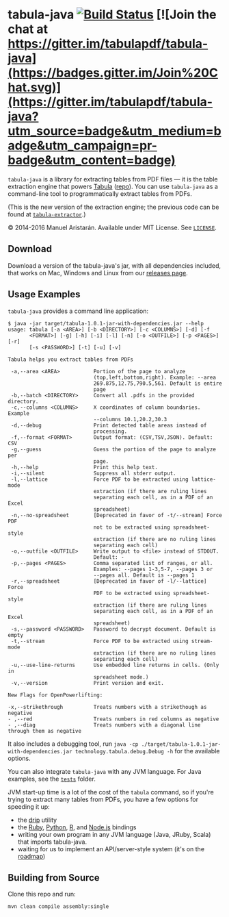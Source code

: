 tabula-java [![Build Status](https://travis-ci.org/tabulapdf/tabula-java.svg?branch=master)](https://travis-ci.org/tabulapdf/tabula-java) [![Join the chat at https://gitter.im/tabulapdf/tabula-java](https://badges.gitter.im/Join%20Chat.svg)](https://gitter.im/tabulapdf/tabula-java?utm_source=badge&utm_medium=badge&utm_campaign=pr-badge&utm_content=badge)
===========

`tabula-java` is a library for extracting tables from PDF files — it is the table extraction engine that powers [Tabula](http://tabula.technology/) ([repo](http://github.com/tabulapdf/tabula)). You can use `tabula-java` as a command-line tool to programmatically extract tables from PDFs.

(This is the new version of the extraction engine; the previous code can be found at [`tabula-extractor`](http://github.com/tabulapdf/tabula-extractor).)

© 2014-2016 Manuel Aristarán. Available under MIT License. See [`LICENSE`](LICENSE).

## Download

Download a version of the tabula-java's jar, with all dependencies included, that works on Mac, Windows and Linux from our [releases page](../../releases).

## Usage Examples

`tabula-java` provides a command line application:

```
$ java -jar target/tabula-1.0.1-jar-with-dependencies.jar --help
usage: tabula [-a <AREA>] [-b <DIRECTORY>] [-c <COLUMNS>] [-d] [-f
       <FORMAT>] [-g] [-h] [-i] [-l] [-n] [-o <OUTFILE>] [-p <PAGES>] [-r]
       [-s <PASSWORD>] [-t] [-u] [-v]

Tabula helps you extract tables from PDFs

 -a,--area <AREA>           Portion of the page to analyze
                            (top,left,bottom,right). Example: --area
                            269.875,12.75,790.5,561. Default is entire
                            page
 -b,--batch <DIRECTORY>     Convert all .pdfs in the provided directory.
 -c,--columns <COLUMNS>     X coordinates of column boundaries. Example
                            --columns 10.1,20.2,30.3
 -d,--debug                 Print detected table areas instead of
                            processing.
 -f,--format <FORMAT>       Output format: (CSV,TSV,JSON). Default: CSV
 -g,--guess                 Guess the portion of the page to analyze per
                            page.
 -h,--help                  Print this help text.
 -i,--silent                Suppress all stderr output.
 -l,--lattice               Force PDF to be extracted using lattice-mode
                            extraction (if there are ruling lines
                            separating each cell, as in a PDF of an Excel
                            spreadsheet)
 -n,--no-spreadsheet        [Deprecated in favor of -t/--stream] Force PDF
                            not to be extracted using spreadsheet-style
                            extraction (if there are no ruling lines
                            separating each cell)
 -o,--outfile <OUTFILE>     Write output to <file> instead of STDOUT.
                            Default: -
 -p,--pages <PAGES>         Comma separated list of ranges, or all.
                            Examples: --pages 1-3,5-7, --pages 3 or
                            --pages all. Default is --pages 1
 -r,--spreadsheet           [Deprecated in favor of -l/--lattice] Force
                            PDF to be extracted using spreadsheet-style
                            extraction (if there are ruling lines
                            separating each cell, as in a PDF of an Excel
                            spreadsheet)
 -s,--password <PASSWORD>   Password to decrypt document. Default is empty
 -t,--stream                Force PDF to be extracted using stream-mode
                            extraction (if there are no ruling lines
                            separating each cell)
 -u,--use-line-returns      Use embedded line returns in cells. (Only in
                            spreadsheet mode.)
 -v,--version               Print version and exit.

New Flags for OpenPowerlifting:

-x,--strikethrough          Treats numbers with a strikethough as negative
- ,--red                    Treats numbers in red columns as negative
- ,--diag                   Treats numbers with a diagonal line through them as negative

```

It also includes a debugging tool, run `java -cp ./target/tabula-1.0.1-jar-with-dependencies.jar technology.tabula.debug.Debug -h` for the available options.

You can also integrate `tabula-java` with any JVM language. For Java examples, see the [`tests`](src/test/java/technology/tabula/) folder.

JVM start-up time is a lot of the cost of the `tabula` command, so if you're trying to extract many tables from PDFs, you have a few options for speeding it up:

 - the [drip](https://github.com/ninjudd/drip) utility
 - the [Ruby](http://github.com/tabulapdf/tabula-extractor), [Python](https://github.com/chezou/tabula-py), [R](https://github.com/leeper/tabulizer), and [Node.js](https://github.com/ezodude/tabula-js) bindings
 - writing your own program in any JVM language (Java, JRuby, Scala) that imports tabula-java.
 - waiting for us to implement an API/server-style system (it's on the [roadmap](https://github.com/tabulapdf/tabula-api))

## Building from Source

Clone this repo and run:

```
mvn clean compile assembly:single
```
